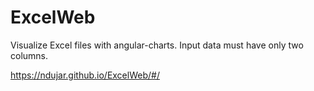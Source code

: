 # ExcelWeb
Visualize Excel files with angular-charts.
Input data must have only two columns.

https://ndujar.github.io/ExcelWeb/#/
